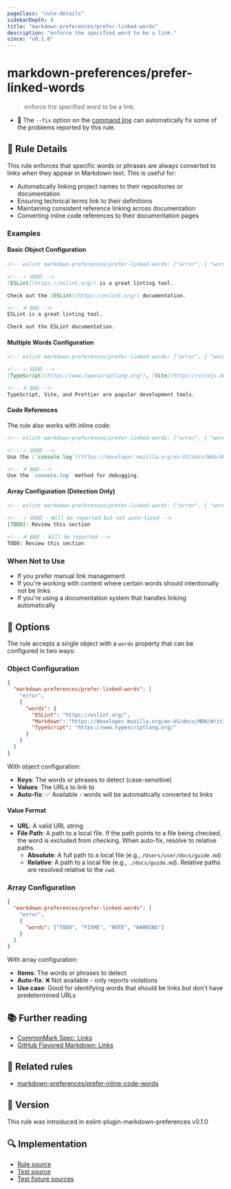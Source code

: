 ```yaml
---
pageClass: "rule-details"
sidebarDepth: 0
title: "markdown-preferences/prefer-linked-words"
description: "enforce the specified word to be a link."
since: "v0.1.0"
---
```


# markdown-preferences/prefer-linked-words

> enforce the specified word to be a link.

- 🔧 The `--fix` option on the [command line](https://eslint.org/docs/user-guide/command-line-interface#fixing-problems) can automatically fix some of the problems reported by this rule.

## 📖 Rule Details

This rule enforces that specific words or phrases are always converted to links when they appear in Markdown text. This is useful for:

- Automatically linking project names to their repositories or documentation
- Ensuring technical terms link to their definitions
- Maintaining consistent reference linking across documentation
- Converting inline code references to their documentation pages

### Examples

#### Basic Object Configuration

<!-- eslint-skip -->

```md
<!-- eslint markdown-preferences/prefer-linked-words: ["error", { "words": { "ESLint": "https://eslint.org/" } }] -->

<!-- ✓ GOOD -->
[ESLint](https://eslint.org/) is a great linting tool.

Check out the [ESLint](https://eslint.org/) documentation.

<!-- ✗ BAD -->
ESLint is a great linting tool.

Check out the ESLint documentation.
```

#### Multiple Words Configuration

<!-- eslint-skip -->

```md
<!-- eslint markdown-preferences/prefer-linked-words: ["error", { "words": { "TypeScript": "https://www.typescriptlang.org/", "Vite": "https://vitejs.dev/", "Prettier": "https://prettier.io/" } }] -->

<!-- ✓ GOOD -->
[TypeScript](https://www.typescriptlang.org/), [Vite](https://vitejs.dev/), and [Prettier](https://prettier.io/) are popular development tools.

<!-- ✗ BAD -->
TypeScript, Vite, and Prettier are popular development tools.
```

#### Code References

The rule also works with inline code:

<!-- eslint-skip -->

```md
<!-- eslint markdown-preferences/prefer-linked-words: ["error", { "words": { "console.log": "https://developer.mozilla.org/en-US/docs/Web/API/Console/log" } }] -->

<!-- ✓ GOOD -->
Use the [`console.log`](https://developer.mozilla.org/en-US/docs/Web/API/Console/log) method for debugging.

<!-- ✗ BAD -->
Use the `console.log` method for debugging.
```

#### Array Configuration (Detection Only)

<!-- eslint-skip -->

```md
<!-- eslint markdown-preferences/prefer-linked-words: ["error", { "words": ["TODO", "FIXME", "NOTE"] }] -->

<!-- ✓ GOOD - Will be reported but not auto-fixed -->
[TODO]: Review this section

<!-- ✗ BAD - Will be reported -->
TODO: Review this section
```

### When Not to Use

- If you prefer manual link management
- If you're working with content where certain words should intentionally not be links
- If you're using a documentation system that handles linking automatically

## 🔧 Options

The rule accepts a single object with a `words` property that can be configured in two ways:

### Object Configuration

```json
{
  "markdown-preferences/prefer-linked-words": [
    "error",
    {
      "words": {
        "ESLint": "https://eslint.org/",
        "Markdown": "https://developer.mozilla.org/en-US/docs/MDN/Writing_guidelines/Howto/Markdown_in_MDN",
        "TypeScript": "https://www.typescriptlang.org/"
      }
    }
  ]
}
```

With object configuration:

- **Keys**: The words or phrases to detect (case-sensitive)
- **Values**: The URLs to link to
- **Auto-fix**: ✅ Available - words will be automatically converted to links

#### Value Format

- **URL**: A valid URL string
- **File Path**: A path to a local file. If the path points to a file being checked, the word is excluded from checking. When auto-fix, resolve to relative paths.
  - **Absolute**: A full path to a local file (e.g., `/Users/user/docs/guide.md`)
  - **Relative**: A path to a local file (e.g., `./docs/guide.md`). Relative paths are resolved relative to the `cwd`.

### Array Configuration

```json
{
  "markdown-preferences/prefer-linked-words": [
    "error",
    {
      "words": ["TODO", "FIXME", "NOTE", "WARNING"]
    }
  ]
}
```

With array configuration:

- **Items**: The words or phrases to detect
- **Auto-fix**: ❌ Not available - only reports violations
- **Use case**: Good for identifying words that should be links but don't have predetermined URLs

## 📚 Further reading

- [CommonMark Spec: Links](https://spec.commonmark.org/0.31.2/#links)
- [GitHub Flavored Markdown: Links](https://github.github.com/gfm/#links)

## 👫 Related rules

- [markdown-preferences/prefer-inline-code-words](prefer-inline-code-words.md)

## 🚀 Version

This rule was introduced in eslint-plugin-markdown-preferences v0.1.0

## 🔍 Implementation

- [Rule source](https://github.com/ota-meshi/eslint-plugin-markdown-preferences/blob/main/src/rules/prefer-linked-words.ts)
- [Test source](https://github.com/ota-meshi/eslint-plugin-markdown-preferences/blob/main/tests/src/rules/prefer-linked-words.ts)
- [Test fixture sources](https://github.com/ota-meshi/eslint-plugin-markdown-preferences/tree/main/tests/fixtures/rules/prefer-linked-words)
